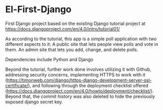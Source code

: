 # El-First-Django
First Django project based on the existing Django tutorial project at https://docs.djangoproject.com/en/4.0/intro/tutorial01/

As according to the tutorial, this app is a simple poll application with two different aspects to it:
    A public site that lets people view polls and vote in them.
    An admin site that lets you add, change, and delete polls.

Dependencies include Python and Django

Beyond the tutorial, further work done involves utilizing it with Github, addressing security concerns, implementing HTTPS to work with it
(https://timonweb.com/django/https-django-development-server-ssl-certificate/), and following through the deployment checklist offered
(https://docs.djangoproject.com/en/4.0/howto/deployment/checklist/). Beyond that, the commit history was also deleted to hide the previously
exposed django secret key.
